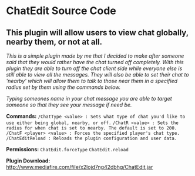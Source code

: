 # ChatEdit Source Code

This plugin will allow users to view chat globally, nearby them, or not at all.
------------------

*This is a simple plugin made by me that I decided to make after someone said that they would rather have the chat turned off completely. With this plugin they are able to turn off the chat client side while everyone else is still able to view all the messages. They will also be able to set their chat to 'nearby' which will allow them to talk to those near them in a specified radius set by them using the commands below.*

*Typing someones name in your chat message you are able to target someone so that they see your message if need be.*

**Commands:**
```/ChatType <value> : Sets what type of chat you'd like to use either being global, nearby, or off.```
```/ChatR <value> : Sets the radius for when chat is set to nearby. The default is set to 200.```
```/ChatF <player> <value> : Forces the specified player's chat type.```
```/ChatEditReload : Reloads the plugin configuration and user data.```

**Permissions:**
```ChatEdit.forceType```
```ChatEdit.reload```

**Plugin Download:**
http://www.mediafire.com/file/x2lojd7ng42dbhg/ChatEdit.jar